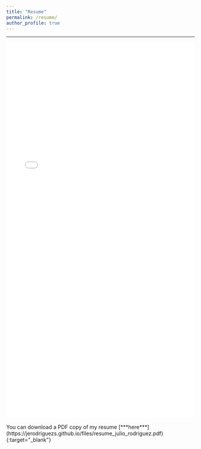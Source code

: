 ```yaml
---
title: "Resume"
permalink: /resume/
author_profile: true
---
```


---

<iframe src="/files/resume_julio_rodriguez.pdf" width="100%" height="1000" frameborder="no" border="0" marginwidth="0" marginheight="0"></iframe>
<br/>
<br/>
You can download a PDF copy of my resume [***here***](https://jerodriguezs.github.io/files/resume_julio_rodriguez.pdf){:target="_blank"}
